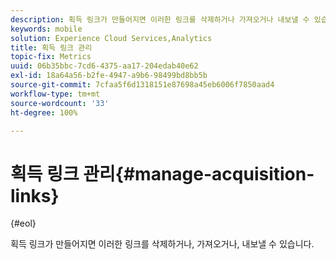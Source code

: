 ```yaml
---
description: 획득 링크가 만들어지면 이러한 링크를 삭제하거나 가져오거나 내보낼 수 있습니다.
keywords: mobile
solution: Experience Cloud Services,Analytics
title: 획득 링크 관리
topic-fix: Metrics
uuid: 06b35bbc-7cd6-4375-aa17-204edab40e62
exl-id: 18a64a56-b2fe-4947-a9b6-98499bd8bb5b
source-git-commit: 7cfaa5f6d1318151e87698a45eb6006f7850aad4
workflow-type: tm+mt
source-wordcount: '33'
ht-degree: 100%

---
```


# 획득 링크 관리{#manage-acquisition-links}

{#eol}

획득 링크가 만들어지면 이러한 링크를 삭제하거나, 가져오거나, 내보낼 수 있습니다.

